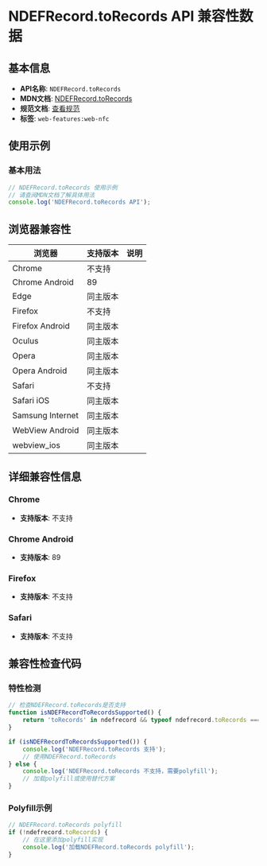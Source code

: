 # NDEFRecord.toRecords API 兼容性数据

## 基本信息

- **API名称**: `NDEFRecord.toRecords`
- **MDN文档**: [NDEFRecord.toRecords](https://developer.mozilla.org/docs/Web/API/NDEFRecord/toRecords)
- **规范文档**: [查看规范](https://w3c.github.io/web-nfc/#dom-ndefrecord-torecords)
- **标签**: `web-features:web-nfc`

## 使用示例

### 基本用法

```javascript
// NDEFRecord.toRecords 使用示例
// 请查阅MDN文档了解具体用法
console.log('NDEFRecord.toRecords API');
```

## 浏览器兼容性

| 浏览器 | 支持版本 | 说明 |
|--------|----------|------|
| Chrome | 不支持 |  |
| Chrome Android | 89 |  |
| Edge | 同主版本 |  |
| Firefox | 不支持 |  |
| Firefox Android | 同主版本 |  |
| Oculus | 同主版本 |  |
| Opera | 同主版本 |  |
| Opera Android | 同主版本 |  |
| Safari | 不支持 |  |
| Safari iOS | 同主版本 |  |
| Samsung Internet | 同主版本 |  |
| WebView Android | 同主版本 |  |
| webview_ios | 同主版本 |  |

## 详细兼容性信息

### Chrome

- **支持版本**: 不支持

### Chrome Android

- **支持版本**: 89

### Firefox

- **支持版本**: 不支持

### Safari

- **支持版本**: 不支持

## 兼容性检查代码

### 特性检测

```javascript
// 检查NDEFRecord.toRecords是否支持
function isNDEFRecordToRecordsSupported() {
    return 'toRecords' in ndefrecord && typeof ndefrecord.toRecords === 'function';
}

if (isNDEFRecordToRecordsSupported()) {
    console.log('NDEFRecord.toRecords 支持');
    // 使用NDEFRecord.toRecords
} else {
    console.log('NDEFRecord.toRecords 不支持，需要polyfill');
    // 加载polyfill或使用替代方案
}
```

### Polyfill示例

```javascript
// NDEFRecord.toRecords polyfill
if (!ndefrecord.toRecords) {
    // 在这里添加polyfill实现
    console.log('加载NDEFRecord.toRecords polyfill');
}
```

